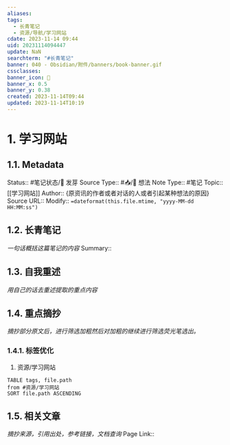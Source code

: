 ```yaml
---
aliases: 
tags:
  - 长青笔记
  - 资源/导航/学习网站
cdate: 2023-11-14 09:44
uid: 20231114094447
update: NaN
searchterm: "#长青笔记"
banner: 040 - Obsidian/附件/banners/book-banner.gif
cssclasses: 
banner_icon: 💌
banner_x: 0.5
banner_y: 0.38
created: 2023-11-14T09:44
updated: 2023-11-14T10:19
---
```


# 1. 学习网站

## 1.1. Metadata

Status:: #笔记状态/🌱 发芽
Source Type:: #📥/💭 想法 
Note Type:: #笔记
Topic:: [[学习网站]]
Author:: {原资讯的作者或者对话的人或者引起某种想法的原因}
Source URL::
Modify:: `=dateformat(this.file.mtime, "yyyy-MM-dd HH:MM:ss")`

## 1.2. 长青笔记

_一句话概括这篇笔记的内容_
Summary::

## 1.3. 自我重述

_用自己的话去重述提取的重点内容_

## 1.4. 重点摘抄

_摘抄部分原文后，进行筛选加粗然后对加粗的继续进行筛选荧光笔选出。_
### 1.4.1. 标签优化
1. 资源/学习网站
```dataview
TABLE tags, file.path
from #资源/学习网站  
SORT file.path ASCENDING
```
## 1.5. 相关文章

_摘抄来源，引用出处，参考链接，文档查询_
Page Link::


